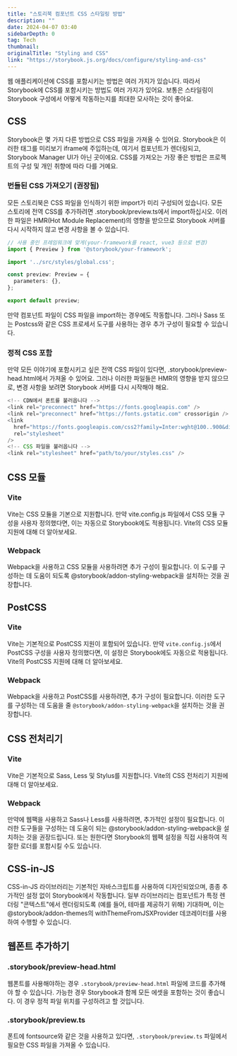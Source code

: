 ```yaml
---
title: "스토리북 컴포넌트 CSS 스타일링 방법"
description: ""
date: 2024-04-07 03:40
sidebarDepth: 0
tag: Tech
thumbnail: 
originalTitle: "Styling and CSS"
link: "https://storybook.js.org/docs/configure/styling-and-css"
---
```



웹 애플리케이션에 CSS를 포함시키는 방법은 여러 가지가 있습니다. 따라서 Storybook에 CSS를 포함시키는 방법도 여러 가지가 있어요. 보통은 스타일링이 Storybook 구성에서 어떻게 작동하는지를 최대한 모사하는 것이 좋아요.

## CSS

Storybook은 몇 가지 다른 방법으로 CSS 파일을 가져올 수 있어요. Storybook은 이러한 태그를 미리보기 iframe에 주입하는데, 여기서 컴포넌트가 렌더링되고, Storybook Manager UI가 아닌 곳이에요. CSS를 가져오는 가장 좋은 방법은 프로젝트의 구성 및 개인 취향에 따라 다를 거예요.

### 번들된 CSS 가져오기 (권장됨)



모든 스토리북은 CSS 파일을 인식하기 위한 import가 미리 구성되어 있습니다. 모든 스토리에 전역 CSS를 추가하려면 .storybook/preview.ts에서 import하십시오. 이러한 파일은 HMR(Hot Module Replacement)의 영향을 받으므로 Storybook 서버를 다시 시작하지 않고 변경 사항을 볼 수 있습니다.

```typescript
// 사용 중인 프레임워크에 맞게(your-framework를 react, vue3 등으로 변경)
import { Preview } from '@storybook/your-framework';

import '../src/styles/global.css';

const preview: Preview = {
  parameters: {},
};

export default preview;
```

만약 컴포넌트 파일이 CSS 파일을 import하는 경우에도 작동합니다. 그러나 Sass 또는 Postcss와 같은 CSS 프로세서 도구를 사용하는 경우 추가 구성이 필요할 수 있습니다.

### 정적 CSS 포함



만약 모든 이야기에 포함시키고 싶은 전역 CSS 파일이 있다면, .storybook/preview-head.html에서 가져올 수 있어요. 그러나 이러한 파일들은 HMR의 영향을 받지 않으므로, 변경 사항을 보려면 Storybook 서버를 다시 시작해야 해요.

```typescript
<!-- CDN에서 폰트를 불러옵니다 -->
<link rel="preconnect" href="https://fonts.googleapis.com" />
<link rel="preconnect" href="https://fonts.gstatic.com" crossorigin />
<link
  href="https://fonts.googleapis.com/css2?family=Inter:wght@100..900&display=swap"
  rel="stylesheet"
/>
<!-- CSS 파일을 불러옵니다 -->
<link rel="stylesheet" href="path/to/your/styles.css" />
```  

## CSS 모듈

### Vite  



Vite는 CSS 모듈을 기본으로 지원합니다. 만약 vite.config.js 파일에서 CSS 모듈 구성을 사용자 정의했다면, 이는 자동으로 Storybook에도 적용됩니다. Vite의 CSS 모듈 지원에 대해 더 알아보세요.

### Webpack

Webpack을 사용하고 CSS 모듈을 사용하려면 추가 구성이 필요합니다. 이 도구를 구성하는 데 도움이 되도록 @storybook/addon-styling-webpack을 설치하는 것을 권장합니다.

## PostCSS



### Vite

Vite는 기본적으로 PostCSS 지원이 포함되어 있습니다. 만약 `vite.config.js`에서 PostCSS 구성을 사용자 정의했다면, 이 설정은 Storybook에도 자동으로 적용됩니다. Vite의 PostCSS 지원에 대해 더 알아보세요.

### Webpack

Webpack을 사용하고 PostCSS를 사용하려면, 추가 구성이 필요합니다. 이러한 도구를 구성하는 데 도움을 줄 `@storybook/addon-styling-webpack`을 설치하는 것을 권장합니다.



## CSS 전처리기

### Vite

Vite은 기본적으로 Sass, Less 및 Stylus를 지원합니다. Vite의 CSS 전처리기 지원에 대해 더 알아보세요.

### Webpack



만약에 웹팩을 사용하고 Sass나 Less를 사용하려면, 추가적인 설정이 필요합니다. 이러한 도구들을 구성하는 데 도움이 되는 @storybook/addon-styling-webpack을 설치하는 것을 권장드립니다. 또는 원한다면 Storybook의 웹팩 설정을 직접 사용하여 적절한 로더를 포함시킬 수도 있습니다.

## CSS-in-JS

CSS-in-JS 라이브러리는 기본적인 자바스크립트를 사용하여 디자인되었으며, 종종 추가적인 설정 없이 Storybook에서 작동합니다. 일부 라이브러리는 컴포넌트가 특정 렌더링 "콘텍스트"에서 렌더링되도록 (예를 들어, 테마를 제공하기 위해) 기대하며, 이는 @storybook/addon-themes의 withThemeFromJSXProvider 데코레이터를 사용하여 수행할 수 있습니다.

## 웹폰트 추가하기



### .storybook/preview-head.html

웹폰트를 사용해야하는 경우 `.storybook/preview-head.html` 파일에 코드를 추가해야 할 수 있습니다. 가능한 경우 Storybook과 함께 모든 에셋을 포함하는 것이 좋습니다. 이 경우 정적 파일 위치를 구성하려고 할 것입니다.

### .storybook/preview.ts

폰트에 fontsource와 같은 것을 사용하고 있다면, `.storybook/preview.ts` 파일에서 필요한 CSS 파일을 가져올 수 있습니다.